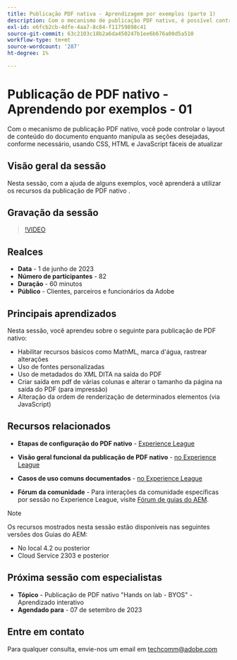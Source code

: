 ```yaml
---
title: Publicação PDF nativa - Aprendizagem por exemplos (parte 1)
description: Com o mecanismo de publicação PDF nativo, é possível controlar o layout de conteúdo do documento enquanto manipula as seções desejadas, conforme necessário, usando CSS, HTML e JavaScript de fácil atualização.
exl-id: e6fcb2cb-4dfe-4aa7-8c84-f11759898c41
source-git-commit: 63c2103c18b2a6da450247b1ee6b676a00d5a510
workflow-type: tm+mt
source-wordcount: '287'
ht-degree: 1%

---
```


# Publicação de PDF nativo - Aprendendo por exemplos - 01

Com o mecanismo de publicação PDF nativo, você pode controlar o layout de conteúdo do documento enquanto manipula as seções desejadas, conforme necessário, usando CSS, HTML e JavaScript fáceis de atualizar

## Visão geral da sessão

Nesta sessão, com a ajuda de alguns exemplos, você aprenderá a utilizar os recursos da publicação de PDF nativo .

## Gravação da sessão

>[!VIDEO](https://video.tv.adobe.com/v/3420092/native-pdf-aem-guides?quality=12&learn=on)

## Realces

- **Data** - 1 de junho de 2023
- **Número de participantes** - 82
- **Duração** - 60 minutos
- **Público** - Clientes, parceiros e funcionários da Adobe

## Principais aprendizados

Nesta sessão, você aprendeu sobre o seguinte para publicação de PDF nativo:
- Habilitar recursos básicos como MathML, marca d&#39;água, rastrear alterações
- Uso de fontes personalizadas
- Uso de metadados do XML DITA na saída do PDF
- Criar saída em pdf de várias colunas e alterar o tamanho da página na saída do PDF (para impressão)
- Alteração da ordem de renderização de determinados elementos (via JavaScript)


## Recursos relacionados

- **Etapas de configuração do PDF nativo** - [Experience League](https://experienceleague.adobe.com/docs/experience-manager-guides-learn/tutorials/knowledge-base/kb-articles/publishing/configuring-aem-environment-for-native-pdf-publishing.html?lang=en)

- **Visão geral funcional da publicação de PDF nativo** - [no Experience League](https://experienceleague.adobe.com/docs/experience-manager-guides-learn/tutorials/knowledge-base/expert-session/native-pdf-publishing-essentials-feb23.html?lang=en)

- **Casos de uso comuns documentados** - [no Experience League](https://experienceleague.adobe.com/docs/experience-manager-guides-learn/tutorials/install-guide/on-prem-ig/output-gen-config/config-native-pdf-publish/content-styles/stylesheet.html?lang=en)

- **Fórum da comunidade** - Para interações da comunidade específicas por sessão no Experience League, visite  [Fórum de guias do AEM](https://experienceleaguecommunities.adobe.com/t5/experience-manager-guides/bd-p/xml-documentation-discussions).

>[!NOTE]
>
> Os recursos mostrados nesta sessão estão disponíveis nas seguintes versões dos Guias do AEM:
> - No local 4.2 ou posterior
> - Cloud Service 2303 e posterior

## Próxima sessão com especialistas

- **Tópico** - Publicação de PDF nativo &quot;Hands on lab - BYOS&quot; - Aprendizado interativo
- **Agendado para** - 07 de setembro de 2023

## Entre em contato

Para qualquer consulta, envie-nos um email em <techcomm@adobe.com>
